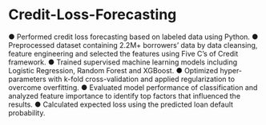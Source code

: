 # Credit-Loss-Forecasting
●	Performed credit loss forecasting based on labeled data using Python.
●	Preprocessed dataset containing 2.2M+ borrowers’ data by data cleansing, feature engineering and selected the features using Five C’s of Credit framework.
●	Trained supervised machine learning models including Logistic Regression, Random Forest and XGBoost.
●	Optimized hyper-parameters with k-fold cross-validation and applied regularization to overcome overfitting.
●	Evaluated model performance of classification and analyzed feature importance to identify top factors that influenced the results.
●	Calculated expected loss using the predicted loan default probability.
